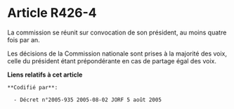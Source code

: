 # Article R426-4

La commission se réunit sur convocation de son président, au moins quatre fois par an.

Les décisions de la Commission nationale sont prises à la majorité des voix, celle du président étant prépondérante en cas de
partage égal des voix.

**Liens relatifs à cet article**

	**Codifié par**:

	  - Décret n°2005-935 2005-08-02 JORF 5 août 2005
